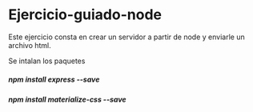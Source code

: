 # Ejercicio-guiado-node

Este ejercicio consta en crear un servidor a partir de node y enviarle un archivo html.

Se intalan los paquetes
##### npm install express --save
##### npm install materialize-css --save
